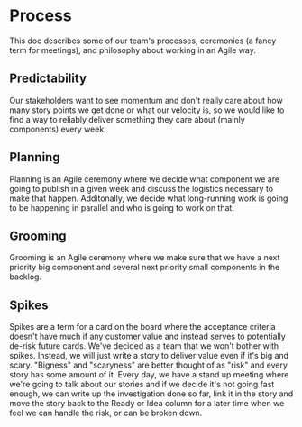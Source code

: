 # Process #

This doc describes some of our team's processes, ceremonies (a fancy term for meetings), and philosophy about working in an Agile way.

## Predictability ##

Our stakeholders want to see momentum and don't really care about how many story points we get done or what our velocity is, so we would like to find a way to reliably deliver something they care about (mainly components) every week.

## Planning ##

Planning is an Agile ceremony where we decide what component we are going to publish in a given week and discuss the logistics necessary to make that happen. Additonally, we decide what long-running work is going to be happening in parallel and who is going to work on that.

## Grooming ##

Grooming is an Agile ceremony where we make sure that we have a next priority big component and several next priority small components in the backlog.

## Spikes ##

Spikes are a term for a card on the board where the acceptance criteria doesn't have much if any customer value and instead serves to potentially de-risk future cards. We've decided as a team that we won't bother with spikes. Instead, we will just write a story to deliver value even if it's big and scary. "Bigness" and "scaryness" are better thought of as "risk" and every story has some amount of it. Every day, we have a stand up meeting where we're going to talk about our stories and if we decide it's not going fast enough, we can write up the investigation done so far, link it in the story and move the story back to the Ready or Idea column for a later time when we feel we can handle the risk, or can be broken down.
